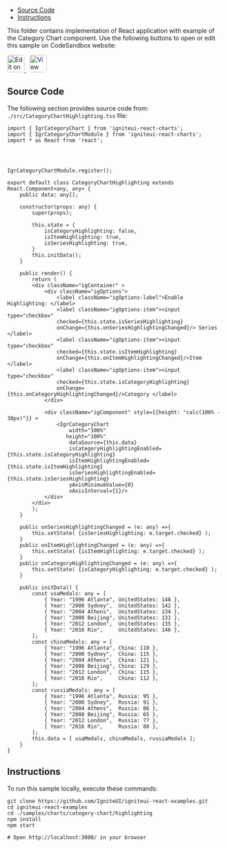 <!-- WARNING Do not change this file because it wil be auto re-generated from template file: -->
<!-- https://github.com/IgniteUI/igniteui-react-examples/tree/master/sample-template-files/ReadMe.md -->

<!-- ## Table of Contents -->
<!-- - [Sample Preview](#Sample-Preview) -->
- [Source Code](#Source-Code)
- [Instructions](#Instructions)

This folder contains implementation of React application with example of the Category Chart component. Use the following buttons to open or edit this sample on CodeSandbox website:

<!-- [Category Chart](https://infragistics.com/Reactsite/components/category-chart.html) -->

<html lang="en" xmlns="http://www.w3.org/1999/xhtml">
    <body>
        <a target="_blank" href="https://codesandbox.io/s/github/IgniteUI/igniteui-react-examples/tree/master/samples/charts/category-chart/highlighting?fontsize=14&hidenavigation=1&theme=dark&view=preview&file=/src/CategoryChartHighlighting.tsx" rel="noopener noreferrer">
            <img height="40px" style="border-radius: 0.3rem" alt="Edit on CodeSandbox" src="https://static.infragistics.com/xplatform/images/sandbox/edit.png"/>
        </a>
        <!-- <a target="_blank"
href="https://codesandbox.io/s/github/IgniteUI/igniteui-react-examples/tree/master/samples/maps/geo-map/binding-csv-points?fontsize=14&hidenavigation=1&theme=dark&view=preview">
            <img alt="Edit Sample" src="https://codesandbox.io/static/img/play-codesandbox.svg"/>
        </a> -->
        <a target="_blank" style="margin-left: 0.5rem"
href="https://codesandbox.io/embed/github/IgniteUI/igniteui-react-examples/tree/master/samples/charts/category-chart/highlighting?fontsize=14&hidenavigation=1&theme=dark&view=preview&file=/src/CategoryChartHighlighting.tsx">
            <img height="40px" style="border-radius: 0.3rem" alt="View on CodeSandbox" src="https://static.infragistics.com/xplatform/images/sandbox/view.png"/>
        </a>
        <!-- <a target="_blank"
href="https://codesandbox.io/embed/github/IgniteUI/igniteui-react-examples/tree/master/samples/maps/geo-map/binding-csv-points?fontsize=14&hidenavigation=1&theme=dark&view=preview">
            <img alt="View on CodeSandbox" src="https://static.infragistics.com/xplatform/images/sandbox/view.png"/>
        </a>
https://codesandbox.io/embed/react-treemap-overview-rtb45
https://codesandbox.io/static/img/play-codesandbox.svg
https://codesandbox.io/embed/react-treemap-overview-rtb45?view=browser -->
    </body>
</html>

<!-- ## Sample Preview -->

<!-- <iframe
  src="https://codesandbox.io/embed/github/IgniteUI/igniteui-react-examples/tree/master/samples/charts/category-chart/highlighting?fontsize=14&hidenavigation=1&theme=dark&view=preview&file=/src/CategoryChartHighlighting.tsx"
  style="width:100%; height:400px; border:0; border-radius: 4px; overflow:hidden;"
  allow="accelerometer; ambient-light-sensor; camera; encrypted-media; geolocation; gyroscope; hid; microphone; midi; payment; usb; vr"
  sandbox="allow-forms allow-modals allow-popups allow-presentation allow-same-origin allow-scripts"
></iframe> -->

## Source Code

The following section provides source code from:
`./src/CategoryChartHighlighting.tsx` file:

```tsx
import { IgrCategoryChart } from 'igniteui-react-charts';
import { IgrCategoryChartModule } from 'igniteui-react-charts';
import * as React from 'react';




IgrCategoryChartModule.register();

export default class CategoryChartHighlighting extends React.Component<any, any> {
    public data: any[];

    constructor(props: any) {
        super(props);

        this.state = {
            isCategoryHighlighting: false,
            isItemHighlighting: true,
            isSeriesHighlighting: true,
        }
        this.initData();
    }

    public render() {
        return (
        <div className="igContainer" >
            <div className="igOptions">
                <label className="igOptions-label">Enable Highlighting: </label>
                <label className="igOptions-item"><input type="checkbox"
                checked={this.state.isSeriesHighlighting}
                onChange={this.onSeriesHighlightingChanged}/> Series </label>
                <label className="igOptions-item"><input type="checkbox"
                checked={this.state.isItemHighlighting}
                onChange={this.onItemHighlightingChanged}/>Item </label>
                <label className="igOptions-item"><input type="checkbox"
                checked={this.state.isCategoryHighlighting}
                onChange={this.onCategoryHighlightingChanged}/>Category </label>
            </div>

            <div className="igComponent" style={{height: "calc(100% - 30px)"}} >
                <IgrCategoryChart
                    width="100%"
                   height="100%"
                    dataSource={this.data}
                    isCategoryHighlightingEnabled={this.state.isCategoryHighlighting}
                    isItemHighlightingEnabled={this.state.isItemHighlighting}
                    isSeriesHighlightingEnabled={this.state.isSeriesHighlighting}
                    yAxisMinimumValue={0}
                    xAxisInterval={1}/>
            </div>
        </div>
        );
    }

    public onSeriesHighlightingChanged = (e: any) =>{
        this.setState( {isSeriesHighlighting: e.target.checked} );
    }
    public onItemHighlightingChanged = (e: any) =>{
        this.setState( {isItemHighlighting: e.target.checked} );
    }
    public onCategoryHighlightingChanged = (e: any) =>{
        this.setState( {isCategoryHighlighting: e.target.checked} );
    }

    public initData() {
        const usaMedals: any = [
            { Year: "1996 Atlanta", UnitedStates: 148 },
            { Year: "2000 Sydney",  UnitedStates: 142 },
            { Year: "2004 Athens",  UnitedStates: 134 },
            { Year: "2008 Beijing", UnitedStates: 131 },
            { Year: "2012 London",  UnitedStates: 135 },
            { Year: "2016 Rio",     UnitedStates: 146 },
        ];
        const chinaMedals: any = [
            { Year: "1996 Atlanta", China: 110 },
            { Year: "2000 Sydney",  China: 115 },
            { Year: "2004 Athens",  China: 121 },
            { Year: "2008 Beijing", China: 129 },
            { Year: "2012 London",  China: 115 },
            { Year: "2016 Rio",     China: 112 },
        ];
        const russiaMedals: any = [
            { Year: "1996 Atlanta", Russia: 95 },
            { Year: "2000 Sydney",  Russia: 91 },
            { Year: "2004 Athens",  Russia: 86 },
            { Year: "2008 Beijing", Russia: 65 },
            { Year: "2012 London",  Russia: 77 },
            { Year: "2016 Rio",     Russia: 88 },
        ];
        this.data = [ usaMedals, chinaMedals, russiaMedals ];
    }
}

```

## Instructions
To run this sample locally, execute these commands:

```
git clone https://github.com/IgniteUI/igniteui-react-examples.git
cd igniteui-react-examples
cd ./samples/charts/category-chart/highlighting
npm install
npm start

# Open http://localhost:3000/ in your browser
```

